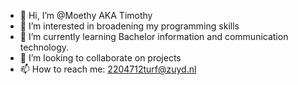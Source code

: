 - 👋 Hi, I’m @Moethy AKA Timothy
- 👀 I’m interested in broadening my programming skills
- 🌱 I’m currently learning Bachelor information and communication technology.
- 💞️ I’m looking to collaborate on projects
- 📫 How to reach me: 2204712turf@zuyd.nl

<!---
Moethy/Moethy is a ✨ special ✨ repository because its `README.md` (this file) appears on your GitHub profile.
You can click the Preview link to take a look at your changes.
--->
